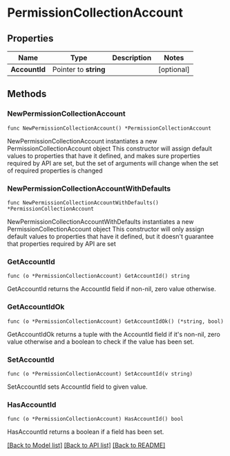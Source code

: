 # PermissionCollectionAccount

## Properties

Name | Type | Description | Notes
------------ | ------------- | ------------- | -------------
**AccountId** | Pointer to **string** |  | [optional] 

## Methods

### NewPermissionCollectionAccount

`func NewPermissionCollectionAccount() *PermissionCollectionAccount`

NewPermissionCollectionAccount instantiates a new PermissionCollectionAccount object
This constructor will assign default values to properties that have it defined,
and makes sure properties required by API are set, but the set of arguments
will change when the set of required properties is changed

### NewPermissionCollectionAccountWithDefaults

`func NewPermissionCollectionAccountWithDefaults() *PermissionCollectionAccount`

NewPermissionCollectionAccountWithDefaults instantiates a new PermissionCollectionAccount object
This constructor will only assign default values to properties that have it defined,
but it doesn't guarantee that properties required by API are set

### GetAccountId

`func (o *PermissionCollectionAccount) GetAccountId() string`

GetAccountId returns the AccountId field if non-nil, zero value otherwise.

### GetAccountIdOk

`func (o *PermissionCollectionAccount) GetAccountIdOk() (*string, bool)`

GetAccountIdOk returns a tuple with the AccountId field if it's non-nil, zero value otherwise
and a boolean to check if the value has been set.

### SetAccountId

`func (o *PermissionCollectionAccount) SetAccountId(v string)`

SetAccountId sets AccountId field to given value.

### HasAccountId

`func (o *PermissionCollectionAccount) HasAccountId() bool`

HasAccountId returns a boolean if a field has been set.


[[Back to Model list]](./README.md#documentation-for-models) [[Back to API list]](./README.md#documentation-for-api-endpoints) [[Back to README]](./README.md)


